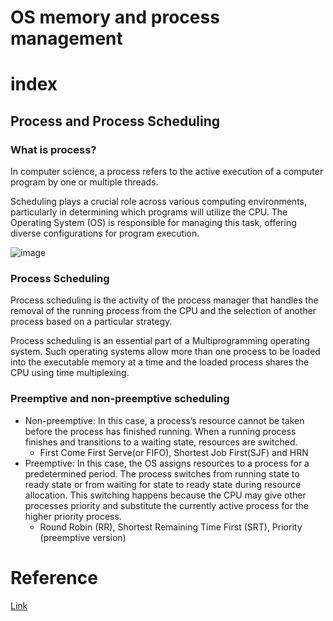 # OS memory and process management

# index

## Process and Process Scheduling
### What is process?
In computer science, a process refers to the active execution of a computer program by one or multiple threads. 

Scheduling plays a crucial role across various computing environments, particularly in determining which programs will utilize the CPU. 
The Operating System (OS) is responsible for managing this task, offering diverse configurations for program execution.

![image](/OSimages/Process-Scheduler.png)

### Process Scheduling
Process scheduling is the activity of the process manager that handles the removal of the running process from the CPU and the selection of another process based on a particular strategy.

Process scheduling is an essential part of a Multiprogramming operating system. Such operating systems allow more than one process to be loaded into the executable memory at a time and the loaded process shares the CPU using time multiplexing.

### Preemptive and non-preemptive scheduling
- Non-preemptive: In this case, a process’s resource cannot be taken before the process has finished running. When a running process finishes and transitions to a waiting state, resources are switched.
  - First Come First Serve(or FIFO), Shortest Job First(SJF) and HRN
- Preemptive: In this case, the OS assigns resources to a process for a predetermined period. The process switches from running state to ready state or from waiting for state to ready state during resource allocation. This switching happens because the CPU may give other processes priority and substitute the currently active process for the higher priority process.
  -  Round Robin (RR), Shortest Remaining Time First (SRT), Priority (preemptive version)


# Reference
[Link](https://www.geeksforgeeks.org/preemptive-and-non-preemptive-scheduling/)
